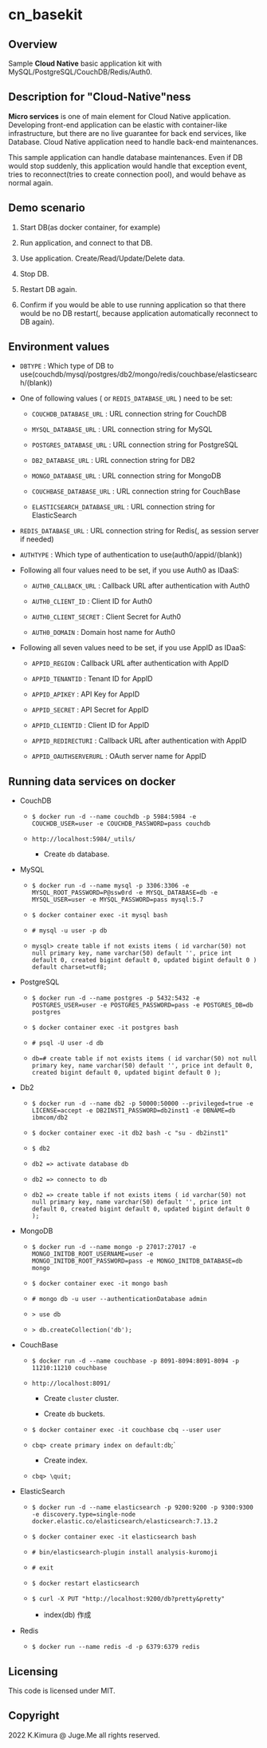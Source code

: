 # cn_basekit

## Overview

Sample **Cloud Native** basic application kit with MySQL/PostgreSQL/CouchDB/Redis/Auth0.


## Description for "Cloud-Native"ness

**Micro services** is one of main element for Cloud Native application. Developing front-end application can be elastic with container-like infrastructure, but there are no live guarantee for back end services, like Database. Cloud Native application need to handle back-end maintenances.

This sample application can handle database maintenances. Even if DB would stop suddenly, this application would handle that exception event, tries to reconnect(tries to create connection pool), and would behave as normal again.


## Demo scenario

1. Start DB(as docker container, for example)

2. Run application, and connect to that DB.

3. Use application. Create/Read/Update/Delete data.

4. Stop DB.

5. Restart DB again.

6. Confirm if you would be able to use running application so that there would be no DB restart(, because application automatically reconnect to DB again).


## Environment values

- `DBTYPE` : Which type of DB to use(couchdb/mysql/postgres/db2/mongo/redis/couchbase/elasticsearch/(blank))

- One of following values ( or `REDIS_DATABASE_URL` ) need to be set:

  - `COUCHDB_DATABASE_URL` : URL connection string for CouchDB

  - `MYSQL_DATABASE_URL` : URL connection string for MySQL

  - `POSTGRES_DATABASE_URL` : URL connection string for PostgreSQL

  - `DB2_DATABASE_URL` : URL connection string for DB2

  - `MONGO_DATABASE_URL` : URL connection string for MongoDB

  - `COUCHBASE_DATABASE_URL` : URL connection string for CouchBase

  - `ELASTICSEARCH_DATABASE_URL` : URL connection string for ElasticSearch

- `REDIS_DATABASE_URL` : URL connection string for Redis(, as session server if needed)

- `AUTHTYPE` : Which type of authentication to use(auth0/appid/(blank))

- Following all four values need to be set, if you use Auth0 as IDaaS:

  - `AUTH0_CALLBACK_URL` : Callback URL after authentication with Auth0

  - `AUTH0_CLIENT_ID` : Client ID for Auth0

  - `AUTH0_CLIENT_SECRET` : Client Secret for Auth0

  - `AUTH0_DOMAIN` : Domain host name for Auth0

- Following all seven values need to be set, if you use AppID as IDaaS:

  - `APPID_REGION` : Callback URL after authentication with AppID

  - `APPID_TENANTID` : Tenant ID for AppID

  - `APPID_APIKEY` : API Key for AppID

  - `APPID_SECRET` : API Secret for AppID

  - `APPID_CLIENTID` : Client ID for AppID

  - `APPID_REDIRECTURI` : Callback URL after authentication with AppID

  - `APPID_OAUTHSERVERURL` : OAuth server name for AppID


## Running data services on docker

- CouchDB

  - `$ docker run -d --name couchdb -p 5984:5984 -e COUCHDB_USER=user -e COUCHDB_PASSWORD=pass couchdb`

  - `http://localhost:5984/_utils/`

    - Create `db` database.

- MySQL

  - `$ docker run -d --name mysql -p 3306:3306 -e MYSQL_ROOT_PASSWORD=P@ssw0rd -e MYSQL_DATABASE=db -e MYSQL_USER=user -e MYSQL_PASSWORD=pass mysql:5.7`

  - `$ docker container exec -it mysql bash`

  - `# mysql -u user -p db`

  - `mysql> create table if not exists items ( id varchar(50) not null primary key, name varchar(50) default '', price int default 0, created bigint default 0, updated bigint default 0 ) default charset=utf8;`

- PostgreSQL

  - `$ docker run -d --name postgres -p 5432:5432 -e POSTGRES_USER=user -e POSTGRES_PASSWORD=pass -e POSTGRES_DB=db postgres`

  - `$ docker container exec -it postgres bash`

  - `# psql -U user -d db`

  - `db=# create table if not exists items ( id varchar(50) not null primary key, name varchar(50) default '', price int default 0, created bigint default 0, updated bigint default 0 );`

- Db2

  - `$ docker run -d --name db2 -p 50000:50000 --privileged=true -e LICENSE=accept -e DB2INST1_PASSWORD=db2inst1 -e DBNAME=db ibmcom/db2`

  - `$ docker container exec -it db2 bash -c "su - db2inst1"`

  - `$ db2`

  - `db2 => activate database db`

  - `db2 => connecto to db`

  - `db2 => create table if not exists items ( id varchar(50) not null primary key, name varchar(50) default '', price int default 0, created bigint default 0, updated bigint default 0 );`

- MongoDB

  - `$ docker run -d --name mongo -p 27017:27017 -e MONGO_INITDB_ROOT_USERNAME=user -e MONGO_INITDB_ROOT_PASSWORD=pass -e MONGO_INITDB_DATABASE=db mongo`

  - `$ docker container exec -it mongo bash`

  - `# mongo db -u user --authenticationDatabase admin`

  - `> use db`

  - `> db.createCollection('db');`

- CouchBase

  - `$ docker run -d --name couchbase -p 8091-8094:8091-8094 -p 11210:11210 couchbase`

  - `http://localhost:8091/`

    - Create `cluster` cluster.

    - Create `db` buckets.

  - `$ docker container exec -it couchbase cbq --user user`

  - `cbq> create primary index on default:db`;`

    - Create index.

  - `cbq> \quit;`

- ElasticSearch

  - `$ docker run -d --name elasticsearch -p 9200:9200 -p 9300:9300 -e discovery.type=single-node docker.elastic.co/elasticsearch/elasticsearch:7.13.2`

  - `$ docker container exec -it elasticsearch bash`

  - `# bin/elasticsearch-plugin install analysis-kuromoji`

  - `# exit`

  - `$ docker restart elasticsearch`

  - `$ curl -X PUT "http://localhost:9200/db?pretty&pretty"`

    - index(db) 作成


- Redis

  - `$ docker run --name redis -d -p 6379:6379 redis`


## Licensing

This code is licensed under MIT.


## Copyright

2022 K.Kimura @ Juge.Me all rights reserved.


